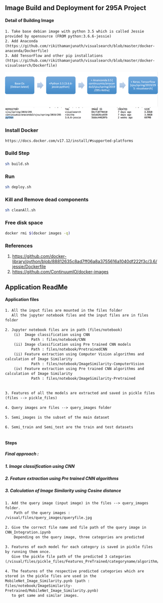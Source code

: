 
## Image Build and Deployment for 295A Project
#### Detail of Building Image
```
1. Take base debian image with python 3.5 which is called Jessie provided by opensource (FROM python:3.6.6-jessie)
2. Add Anaconda (https://github.com/rikithamanjunath/visualsearch/blob/master/docker-anaconda/Dockerfile)
3. Add TensorFlow and other pip installations (https://github.com/rikithamanjunath/visualsearch/blob/master/docker-visualsearch/Dockerfile)
```
![visualsearch](https://github.com/rikithamanjunath/visualsearch/blob/master/image_pipeline.png)
![visualsearch](https://github.com/rikithamanjunath/visualsearch/blob/master/docker_images.png)

### Install Docker
````
https://docs.docker.com/v17.12/install/#supported-platforms
````
### Build Step
````bash
sh build.sh
````
### Run
```bash
sh deploy.sh
```
### Kill and Remove dead components
```bash
sh cleanAll.sh
```
### Free disk space
```bash
docker rmi $(docker images -q)
```
### References
1. https://github.com/docker-library/python/blob/88812635c8ad7ff06a8a3755616a1040df222f3c/3.6/jessie/Dockerfile
2. https://github.com/ContinuumIO/docker-images

## Application ReadMe

#### Application files

```
1. All the input files are mounted in the files folder
   All the jupyter notebook files and the input files are in files folder

2. Jupyter notebook files are in path (files/notebook)
    (i)  Image classification using CNN
            Path : files/notebook/CNN
    (ii) Image classification using Pre trained CNN models
            Path : files/notebook/PretrainedCNN
    (ii) Feature extraction using Computer Vision algorithms and calculation of Image Similarity
            Path : files/notebook/ImageSimilarity-ComputerVision
    (iv) Feature extraction using Pre trained CNN algorithms and calculation of Image Similarity
            Path : files/notebook/ImageSimilarity-Pretrained
            
            
3. Features of all the models are extracted and saved in pickle files (files --> pickle_files)

4. Query images are files --> query_images folder

5. Semi_images is the subset of the main dataset

6. Semi_train and Semi_test are the train and test datasets


```
#### Steps
##### Final approach : 
##### 1. Image classification using CNN  
##### 2. Feature extraction using Pre trained CNN algorithms 
##### 3. Calculation of Image Similarity using Cosine distance
```
1. Add the query image (input image) in the files --> query_images folder. 
    Path of the query images : /visual/files/query_images/queryfile.jpg

2. Give the correct file name and file path of the query image in CNN_Integration.ipynb 
    Depending on the query image, three categories are predicted 

3. Features of each model for each category is saved in pickle files by running them once.
   Give the pickle file path of the predicted 3 categories (/visual/files/pickle_files/Features_PreTrained/categoryname/algorithm/feature.pck)  
   
4. The features of the respective predicted categories which are stored in the pickle files are used in the MobileNet_Image_Similarity.pynb (path : files/notebook/ImageSimilarity-Pretrained/MobileNet_Image_Similarity.pynb) 
   to get same and similar images. 
   
```
